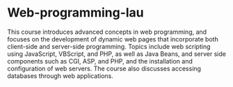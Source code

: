 # Web-programming-lau
This course introduces advanced concepts in web programming, and focuses on the development of dynamic web pages that incorporate both client-side and server-side programming. Topics include web scripting using JavaScript, VBScript, and PHP, as well as Java Beans, and server side components such as CGI, ASP, and PHP, and the installation and configuration of web servers. The course also discusses accessing databases through web applications. 
